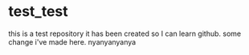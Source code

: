 # test_test
this is a test repository
it has been created so I can learn github. 
some change i've made here.
nyanyanyanya
